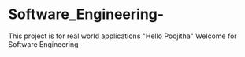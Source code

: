 # Software_Engineering-
This project is for real world applications
"Hello Poojitha" 
Welcome for Software Engineering


